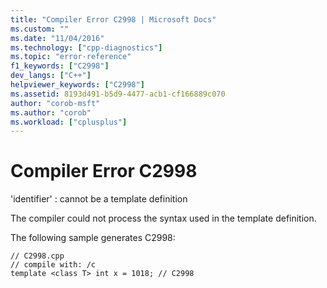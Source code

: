 ```yaml
---
title: "Compiler Error C2998 | Microsoft Docs"
ms.custom: ""
ms.date: "11/04/2016"
ms.technology: ["cpp-diagnostics"]
ms.topic: "error-reference"
f1_keywords: ["C2998"]
dev_langs: ["C++"]
helpviewer_keywords: ["C2998"]
ms.assetid: 8193d491-b5d9-4477-acb1-cf166889c070
author: "corob-msft"
ms.author: "corob"
ms.workload: ["cplusplus"]
---
```

# Compiler Error C2998
'identifier' : cannot be a template definition  
  
 The compiler could not process the syntax used in the template definition.  
  
 The following sample generates C2998:  
  
```  
// C2998.cpp  
// compile with: /c  
template <class T> int x = 1018; // C2998  
```